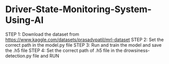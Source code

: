 # Driver-State-Monitoring-System-Using-AI

STEP 1: Download the dataset from https://www.kaggle.com/datasets/prasadvpatil/mrl-dataset
STEP 2: Set the correct path in the model.py file
STEP 3: Run and train the model and save the .h5 file
STEP 4: Set the correct path of .h5 file in the drowsiness-detection.py file and RUN

